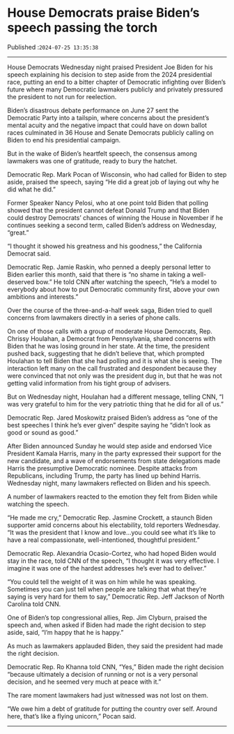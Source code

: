 # House Democrats praise Biden’s speech passing the torch

Published :`2024-07-25 13:35:38`

---

House Democrats Wednesday night praised President Joe Biden for his speech explaining his decision to step aside from the 2024 presidential race, putting an end to a bitter chapter of Democratic infighting over Biden’s future where many Democratic lawmakers publicly and privately pressured the president to not run for reelection.

Biden’s disastrous debate performance on June 27 sent the Democratic Party into a tailspin, where concerns about the president’s mental acuity and the negative impact that could have on down ballot races culminated in 36 House and Senate Democrats publicly calling on Biden to end his presidential campaign.

But in the wake of Biden’s heartfelt speech, the consensus among lawmakers was one of gratitude, ready to bury the hatchet.

Democratic Rep. Mark Pocan of Wisconsin, who had called for Biden to step aside, praised the speech, saying “He did a great job of laying out why he did what he did.”

Former Speaker Nancy Pelosi, who at one point told Biden that polling showed that the president cannot defeat Donald Trump and that Biden could destroy Democrats’ chances of winning the House in November if he continues seeking a second term, called Biden’s address on Wednesday, “great.”

“I thought it showed his greatness and his goodness,” the California Democrat said.

Democratic Rep. Jamie Raskin, who penned a deeply personal letter to Biden earlier this month, said that there is “no shame in taking a well-deserved bow.” He told CNN after watching the speech, “He’s a model to everybody about how to put Democratic community first, above your own ambitions and interests.”

Over the course of the three-and-a-half week saga, Biden tried to quell concerns from lawmakers directly in a series of phone calls.

On one of those calls with a group of moderate House Democrats, Rep. Chrissy Houlahan, a Democrat from Pennsylvania, shared concerns with Biden that he was losing ground in her state. At the time, the president pushed back, suggesting that he didn’t believe that, which prompted Houlahan to tell Biden that she had polling and it is what she is seeing. The interaction left many on the call frustrated and despondent because they were convinced that not only was the president dug in, but that he was not getting valid information from his tight group of advisers.

But on Wednesday night, Houlahan had a different message, telling CNN, “I was very grateful to him for the very patriotic thing that he did for all of us.”

Democratic Rep. Jared Moskowitz praised Biden’s address as “one of the best speeches I think he’s ever given” despite saying he “didn’t look as good or sound as good.”

After Biden announced Sunday he would step aside and endorsed Vice President Kamala Harris, many in the party expressed their support for the new candidate, and a wave of endorsements from state delegations made Harris the presumptive Democratic nominee. Despite attacks from Republicans, including Trump, the party has lined up behind Harris. Wednesday night, many lawmakers reflected on Biden and his speech.

A number of lawmakers reacted to the emotion they felt from Biden while watching the speech.

“He made me cry,” Democratic Rep. Jasmine Crockett, a staunch Biden supporter amid concerns about his electability, told reporters Wednesday. “It was the president that I know and love…you could see what it’s like to have a real compassionate, well-intentioned, thoughtful president.”

Democratic Rep. Alexandria Ocasio-Cortez, who had hoped Biden would stay in the race, told CNN of the speech, “I thought it was very effective. I imagine it was one of the hardest addresses he’s ever had to deliver.”

“You could tell the weight of it was on him while he was speaking. Sometimes you can just tell when people are talking that what they’re saying is very hard for them to say,” Democratic Rep. Jeff Jackson of North Carolina told CNN.

One of Biden’s top congressional allies, Rep. Jim Clyburn, praised the speech and, when asked if Biden had made the right decision to step aside, said, “I’m happy that he is happy.”

As much as lawmakers applauded Biden, they said the president had made the right decision.

Democratic Rep. Ro Khanna told CNN, “Yes,” Biden made the right decision “because ultimately a decision of running or not is a very personal decision, and he seemed very much at peace with it.”

The rare moment lawmakers had just witnessed was not lost on them.

“We owe him a debt of gratitude for putting the country over self. Around here, that’s like a flying unicorn,” Pocan said.

---

